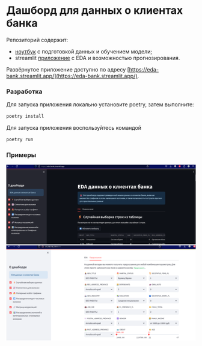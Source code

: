 # Дашборд для данных о клиентах банка

Репозиторий содержит:
- [ноутбук](notebooks/prepare_data.ipynb) с подготовкой данных и обучением модели;
- streamlit [приложение](streamlit_eda/app.py) с EDA и возможностью прогнозирования.

Развёрнутое приложение доступно по адресу [https://eda-bank.streamlit.app/](https://eda-bank.streamlit.app/).

### Разработка

Для запуска приложения локально установите poetry, затем выполните:

```bash
poetry install
```

Для запуска приложения воспользуйтесь командой
```bash
poetry run 
```

### Примеры

![Alt text](image.png)
![Alt text](image-2.png)
